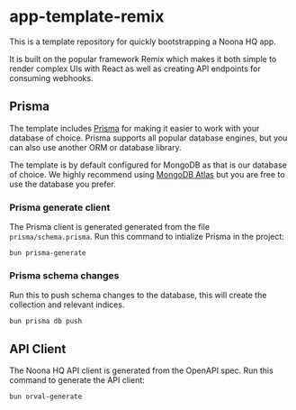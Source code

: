 # app-template-remix

This is a template repository for quickly bootstrapping a Noona HQ app.

It is built on the popular framework Remix which makes it both simple to render complex UIs with React as well as creating API endpoints for consuming webhooks.

## Prisma

The template includes [Prisma](https://www.prisma.io/) for making it easier to work with your database of choice. Prisma supports all popular database engines, but you can also use another ORM or database library.

The template is by default configured for MongoDB as that is our database of choice. We highly recommend using [MongoDB Atlas](https://www.mongodb.com/atlas/database) but you are free to use the database you prefer.

### Prisma generate client

The Prisma client is generated generated from the file `prisma/schema.prisma`. Run this command to intialize Prisma in the project:

    bun prisma-generate

### Prisma schema changes

Run this to push schema changes to the database, this will create the collection and relevant indices.

    bun prisma db push

## API Client

 The Noona HQ API client is generated from the OpenAPI spec. Run this command to generate the API client:

    bun orval-generate

